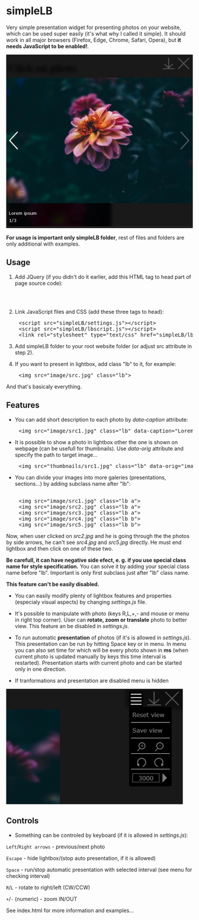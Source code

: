 simpleLB
========

Very simple presentation widget for presenting photos on your website, which can be used super easily (it's what why I called it simple).
It should work in all major browsers (Firefox, Edge, Chrome, Safari, Opera), but **it needs JavaScript to be enabled!**.

![simpleLB appearance](ex1.png "Photo viewed in simpleLB")

**For usage is important only simpleLB folder**, rest of files and folders are only additional with examples. 

Usage
-----

1. Add JQuery (if you didn't do it earlier, add this HTML tag to head part of page source code):

<pre>
    <script src="https://ajax.googleapis.com/ajax/libs/jquery/3.5.1/jquery.min.js"></script>
</pre>

2. Link JavaScript files and CSS (add these three tags to head):

<pre>
    &lt;script src="simpleLB/settings.js"&gt;&lt;/script&gt;
    &lt;script src="simpleLB/lbscript.js"&gt;&lt;/script&gt;
    &lt;link rel="stylesheet" type="text/css" href="simpleLB/lbstyle.css"&gt;
</pre>

3. Add simpleLB folder to your root website folder (or adjust src attribute in step 2).

4. If you want to present in lightbox, add class "lb" to it, for example:

<pre>
    &lt;img src="image/src.jpg" class="lb"&gt;
</pre>

And that's basicaly everything.

Features
--------

* You can add short description to each photo by *data-caption* attribute:

<pre>
    &lt;img src="image/src1.jpg" class="lb" data-caption="Lorem Ipsum Dolor Sit Amet">
</pre>

* It is possible to show a photo in lightbox other the one is shown on webpage (can be usefull for thumbnails). Use *data-orig* attribute and specify the path to target image...

<pre>
    &lt;img src="thumbnails/src1.jpg" class="lb" data-orig="images/src1.jpg">
</pre>

* You can divide your images into more galeries (presentations, sections...) by adding subclass name after "lb":

 <pre>   
    &lt;img src="image/src1.jpg" class="lb a"&gt;
    &lt;img src="image/src2.jpg" class="lb a"&gt;
    &lt;img src="image/src3.jpg" class="lb a"&gt;
    &lt;img src="image/src4.jpg" class="lb b"&gt;
    &lt;img src="image/src5.jpg" class="lb b"&gt;
</pre>

Now, when user clicked on *src2.jpg* and he is going through the the photos by side arrows, he can't see *src4.jpg* and *src5.jpg* directly.
He must end lightbox and then click on one of these two.

**Be carefull, it can have negative side efect, e. g. if you use special class name for style specification.**
You can solve it by adding your special class name before "lb". Important is only first subclass just after "lb" class name.

**This feature can't be easily disabled.**


* You can easily modify plenty of lightbox features and properties (especialy visual aspects) by changing *settings.js* file.

* It's possible to manipulate with photo (keys R,L,+,- and mouse or menu in right top corner). User can **rotate, zoom or translate** photo to better view. This feature an be disabled in *settings.js*.

* To run automatic **presentation** of photos (if it's is allowed in *settings.js*). This presentation can be run by hitting Space key or in menu. In menu you can also set time for which will be every photo shown in **ms** (when current photo is updated manually by keys this time interval is restarted). Presentation starts with current photo and can be started only in one direction. 

* If tranformations and presentation are disabled menu is hidden

![simpleLB appearance](ex2.png "Menu in Lb")

Controls
--------
* Something can be controled by keyboard (if it is allowed in *settings.js*):

`Left`/`Right arrows` - previous/next photo

`Escape` - hide lightbox/(stop auto presentation, if it is allowed)

`Space` - run/stop automatic presentation with selected interval (see menu for checking interval)

`R`/`L` - rotate to right/left (CW/CCW)

`+`/`-` (numeric) - zoom IN/OUT


See index.html for more information and examples...
